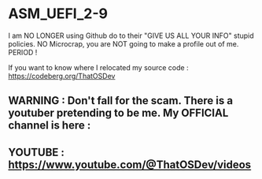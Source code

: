 # ASM_UEFI_2-9

I am NO LONGER using Github do to their "GIVE US ALL YOUR INFO" stupid policies. NO Microcrap, you are NOT going to make a profile out of me. PERIOD !  
  
If you want to know where I relocated my source code : https://codeberg.org/ThatOSDev  
  
## WARNING : Don't fall for the scam. There is a youtuber pretending to be me. My OFFICIAL channel is here :  
## YOUTUBE : https://www.youtube.com/@ThatOSDev/videos  
  
  

